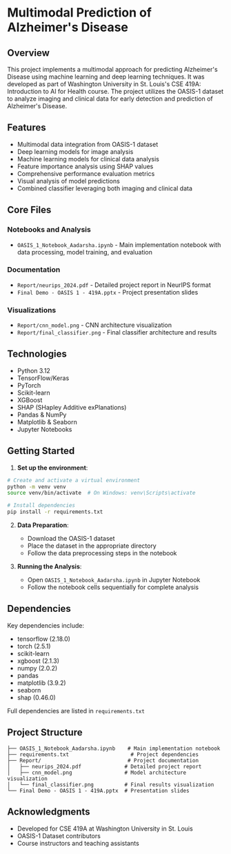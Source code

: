 # Multimodal Prediction of Alzheimer's Disease

## Overview

This project implements a multimodal approach for predicting Alzheimer's Disease using machine learning and deep learning techniques. It was developed as part of Washington University in St. Louis's CSE 419A: Introduction to AI for Health course. The project utilizes the OASIS-1 dataset to analyze imaging and clinical data for early detection and prediction of Alzheimer's Disease.

## Features

- Multimodal data integration from OASIS-1 dataset
- Deep learning models for image analysis
- Machine learning models for clinical data analysis
- Feature importance analysis using SHAP values
- Comprehensive performance evaluation metrics
- Visual analysis of model predictions
- Combined classifier leveraging both imaging and clinical data

## Core Files

### Notebooks and Analysis
- `OASIS_1_Notebook_Aadarsha.ipynb` - Main implementation notebook with data processing, model training, and evaluation

### Documentation
- `Report/neurips_2024.pdf` - Detailed project report in NeurIPS format
- `Final Demo - OASIS 1 - 419A.pptx` - Project presentation slides

### Visualizations
- `Report/cnn_model.png` - CNN architecture visualization
- `Report/final_classifier.png` - Final classifier architecture and results

## Technologies

- Python 3.12
- TensorFlow/Keras
- PyTorch
- Scikit-learn
- XGBoost
- SHAP (SHapley Additive exPlanations)
- Pandas & NumPy
- Matplotlib & Seaborn
- Jupyter Notebooks

## Getting Started

1. **Set up the environment**:
```sh
# Create and activate a virtual environment
python -m venv venv
source venv/bin/activate  # On Windows: venv\Scripts\activate

# Install dependencies
pip install -r requirements.txt
```

2. **Data Preparation**:
   - Download the OASIS-1 dataset
   - Place the dataset in the appropriate directory
   - Follow the data preprocessing steps in the notebook

3. **Running the Analysis**:
   - Open `OASIS_1_Notebook_Aadarsha.ipynb` in Jupyter Notebook
   - Follow the notebook cells sequentially for complete analysis

## Dependencies

Key dependencies include:
- tensorflow (2.18.0)
- torch (2.5.1)
- scikit-learn
- xgboost (2.1.3)
- numpy (2.0.2)
- pandas
- matplotlib (3.9.2)
- seaborn
- shap (0.46.0)

Full dependencies are listed in `requirements.txt`

## Project Structure

```
├── OASIS_1_Notebook_Aadarsha.ipynb    # Main implementation notebook
├── requirements.txt                    # Project dependencies
├── Report/                            # Project documentation
│   ├── neurips_2024.pdf              # Detailed project report
│   ├── cnn_model.png                 # Model architecture visualization
│   └── final_classifier.png          # Final results visualization
└── Final Demo - OASIS 1 - 419A.pptx  # Presentation slides
```

## Acknowledgments

- Developed for CSE 419A at Washington University in St. Louis
- OASIS-1 Dataset contributors
- Course instructors and teaching assistants